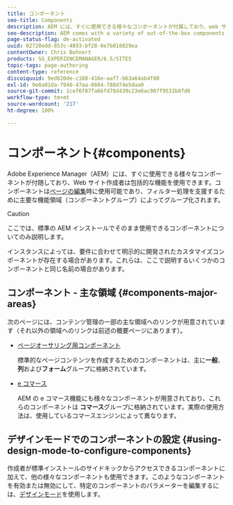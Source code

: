 ```yaml
---
title: コンポーネント
seo-title: Components
description: AEM には、すぐに使用できる様々なコンポーネントが付属しており、web サイト作成者は包括的な機能を使用できます。
seo-description: AEM comes with a variety of out-of-the-box components that provide comprehensive functionality for website authors.
page-status-flag: de-activated
uuid: 02720edd-853c-4893-bf28-0e7b018029ea
contentOwner: Chris Bohnert
products: SG_EXPERIENCEMANAGER/6.5/SITES
topic-tags: page-authoring
content-type: reference
discoiquuid: 9ed820de-c108-416e-aaf7-b63a64ab4f80
exl-id: 9e0a01da-7940-47aa-8604-788d74e5daa0
source-git-commit: 1cef6f87fa66fd78d439c23e6ac907f9531b8fd6
workflow-type: tm+mt
source-wordcount: '217'
ht-degree: 100%

---
```


# コンポーネント{#components}

Adobe Experience Manager（AEM）には、すぐに使用できる様々なコンポーネントが付随しており、Web サイト作成者は包括的な機能を使用できます。コンポーネントは[ページの編集](/help/sites-classic-ui-authoring/classic-page-author-edit-content.md)時に使用可能であり、フィルター処理を支援するために主要な機能領域（コンポーネントグループ）によってグループ化されます。

>[!CAUTION]
>
>ここでは、標準の AEM インストールでそのまま使用できるコンポーネントについてのみ説明します。
>
>インスタンスによっては、要件に合わせて明示的に開発されたカスタマイズコンポーネントが存在する場合があります。これらは、ここで説明するいくつかのコンポーネントと同じ名前の場合があります。

## コンポーネント - 主な領域 {#components-major-areas}

次のページには、コンテンツ管理の一部の主な領域へのリンクが用意されています（それ以外の領域へのリンクは前述の概要ページにあります）。

* [ページオーサリング用コンポーネント](/help/sites-classic-ui-authoring/classic-page-author-edit-mode.md)

   標準的なページコンテンツを作成するためのコンポーネントは、主に&#x200B;**一般**、**列**&#x200B;および&#x200B;**フォーム**&#x200B;グループに格納されています。

* [e コマース](/help/commerce/cif-classic/administering/ecommerce.md)

   AEM の e コマース機能にも様々なコンポーネントが用意されており、これらのコンポーネントは **コマース**&#x200B;グループに格納されています。実際の使用方法は、使用しているコマースエンジンによって異なります。

## デザインモードでのコンポーネントの設定  {#using-design-mode-to-configure-components}

作成者が標準インストールのサイドキックからアクセスできるコンポーネントに加えて、他の様々なコンポーネントも使用できます。このようなコンポーネントを有効または無効にして、特定のコンポーネントのパラメーターを編集するには、[デザインモード](/help/sites-classic-ui-authoring/classic-page-author-design-mode.md#enable-disable-components)を使用します。
